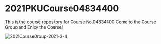 # 2021PKUCourse04834400
This is the course repository for Course No.04834400
Come to the Course Group and Enjoy the Course!

![2021CourseGroup-2021-3-4](https://user-images.githubusercontent.com/23657135/109957625-2d750000-7d20-11eb-837e-01b3fe0e84ab.jpg)
